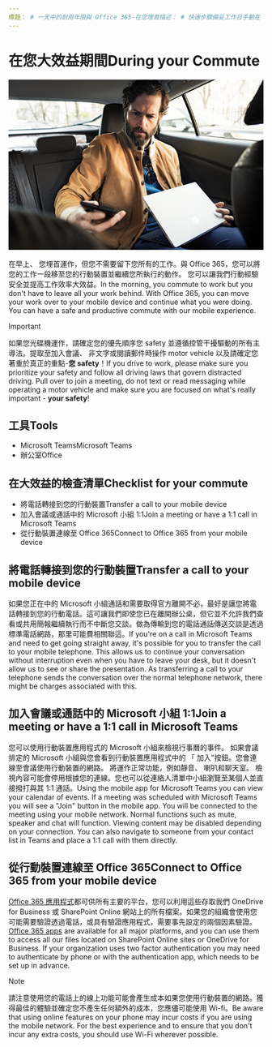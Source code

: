 ```yaml
---
標題： # 一天中的耐用年限與 Office 365-在您埋首描述： # 快速步驟備妥工作日手動在 Office 365 作者: {github 識別碼} # karuanag ms.author: {毫秒別名} # karuanag ms.date: {@date} # 02/ 01/2019 ms.topic： 快速入門 # 用法
---
```


# <a name="during-your-commute"></a><span data-ttu-id="2da2d-102">在您大效益期間</span><span class="sxs-lookup"><span data-stu-id="2da2d-102">During your Commute</span></span>

![埋首視覺化](media/ditl_commute.png)

<span data-ttu-id="2da2d-p101">在早上、 您埋首運作，但您不需要留下您所有的工作。與 Office 365，您可以將您的工作一段移至您的行動裝置並繼續您所執行的動作。 您可以讓我們行動經驗安全並提高工作效率大效益。</span><span class="sxs-lookup"><span data-stu-id="2da2d-p101">In the morning, you commute to work but you don't have to leave all your work behind. With Office 365, you can move your work over to your mobile device and continue what you were doing.  You can have a safe and productive commute with our mobile experience.</span></span>  

> [!IMPORTANT]
> <span data-ttu-id="2da2d-p102">如果您光碟機運作，請確定您的優先順序您 safety 並遵循控管干擾驅動的所有主導法。提取至加入會議、 非文字或閱讀郵件時操作 motor vehicle 以及請確定您著重於真正的重點-**您 safety**！</span><span class="sxs-lookup"><span data-stu-id="2da2d-p102">If you drive to work, please make sure you prioritize your safety and follow all driving laws that govern distracted driving. Pull over to join a meeting, do not text or read messaging while operating a motor vehicle and make sure you are focused on what's really important - **your safety**!</span></span>


## <a name="tools"></a><span data-ttu-id="2da2d-109">工具</span><span class="sxs-lookup"><span data-stu-id="2da2d-109">Tools</span></span>
- <span data-ttu-id="2da2d-110">Microsoft Teams</span><span class="sxs-lookup"><span data-stu-id="2da2d-110">Microsoft Teams</span></span>
- <span data-ttu-id="2da2d-111">辦公室</span><span class="sxs-lookup"><span data-stu-id="2da2d-111">Office</span></span> 

## <a name="checklist-for-your-commute"></a><span data-ttu-id="2da2d-112">在大效益的檢查清單</span><span class="sxs-lookup"><span data-stu-id="2da2d-112">Checklist for your commute</span></span>
- <span data-ttu-id="2da2d-113">將電話轉接到您的行動裝置</span><span class="sxs-lookup"><span data-stu-id="2da2d-113">Transfer a call to your mobile device</span></span>
- <span data-ttu-id="2da2d-114">加入會議或通話中的 Microsoft 小組 1:1</span><span class="sxs-lookup"><span data-stu-id="2da2d-114">Join a meeting or have a 1:1 call in Microsoft Teams</span></span>
- <span data-ttu-id="2da2d-115">從行動裝置連線至 Office 365</span><span class="sxs-lookup"><span data-stu-id="2da2d-115">Connect to Office 365 from your mobile device</span></span>
 
## <a name="transfer-a-call-to-your-mobile-device"></a><span data-ttu-id="2da2d-116">將電話轉接到您的行動裝置</span><span class="sxs-lookup"><span data-stu-id="2da2d-116">Transfer a call to your mobile device</span></span>
<span data-ttu-id="2da2d-p103">如果您正在中的 Microsoft 小組通話和需要取得官方離開不必，最好是讓您將電話轉接到您的行動電話。這可讓我們即使您已在離開辦公桌，但它並不允許我們查看或共用簡報繼續執行而不中斷您交談。做為傳輸到您的電話通話傳送交談是透過標準電話網路，那里可能費相關聯這。</span><span class="sxs-lookup"><span data-stu-id="2da2d-p103">If you're on a call in Microsoft Teams and need to get going straight away, it's possible for you to transfer the call to your mobile telephone. This allows us to continue your conversation without interruption even when you have to leave your desk, but it doesn't allow us to see or share the presentation. As transferring a call to your telephone sends the conversation over the normal telephone network, there might be charges associated with this.</span></span>

## <a name="join-a-meeting-or-have-a-11-call-in-microsoft-teams"></a><span data-ttu-id="2da2d-120">加入會議或通話中的 Microsoft 小組 1:1</span><span class="sxs-lookup"><span data-stu-id="2da2d-120">Join a meeting or have a 1:1 call in Microsoft Teams</span></span>
<span data-ttu-id="2da2d-p104">您可以使用行動裝置應用程式的 Microsoft 小組來檢視行事曆的事件。 如果會議排定的 Microsoft 小組與您會看到行動裝置應用程式中的 「 加入"按鈕。您會連線至會議使用行動裝置的網路。 將運作正常功能，例如靜音、 喇叭和聊天室。 檢視內容可能會停用根據您的連線。您也可以從連絡人清單中小組瀏覽至某個人並直接撥打與其 1:1 通話。</span><span class="sxs-lookup"><span data-stu-id="2da2d-p104">Using the mobile app for Microsoft Teams you can view your calendar of events.  If a meeting was scheduled with Microsoft Teams you will see a "Join" button in the mobile app. You will be connected to the meeting using your mobile network.  Normal functions such as mute, speaker and chat will function.  Viewing content may be disabled depending on your connection. You can also navigate to someone from your contact list in Teams and place a 1:1 call with them directly.</span></span> 

## <a name="connect-to-office-365-from-your-mobile-device"></a><span data-ttu-id="2da2d-127">從行動裝置連線至 Office 365</span><span class="sxs-lookup"><span data-stu-id="2da2d-127">Connect to Office 365 from your mobile device</span></span>
<span data-ttu-id="2da2d-p105">[Office 365 應用程式](https://support.office.com/en-us/article/set-up-office-apps-and-email-on-a-mobile-device-7dabb6cb-0046-40b6-81fe-767e0b1f014f?ui=en-US&rs=en-US&ad=US)都可供所有主要的平台，您可以利用這些存取我們 OneDrive for Business 或 SharePoint Online 網站上的所有檔案。如果您的組織會使用您可能需要驗證透過電話，或具有驗證應用程式，需要事先設定的兩個因素驗證。</span><span class="sxs-lookup"><span data-stu-id="2da2d-p105">[Office 365 apps](https://support.office.com/en-us/article/set-up-office-apps-and-email-on-a-mobile-device-7dabb6cb-0046-40b6-81fe-767e0b1f014f?ui=en-US&rs=en-US&ad=US) are available for all major platforms, and you can use them to access all our files located on SharePoint Online sites or OneDrive for Business. If your organization uses two factor authentication you may need to authenticate by phone or with the authentication app, which needs to be set up in advance.</span></span>  

> [!NOTE]
> <span data-ttu-id="2da2d-p106">請注意使用您的電話上的線上功能可能會產生成本如果您使用行動裝置的網路。獲得最佳的體驗並確定您不產生任何額外的成本，您應儘可能使用 Wi-fi。</span><span class="sxs-lookup"><span data-stu-id="2da2d-p106">Be aware that using online features on your phone may incur costs if you are using the mobile network. For the best experience and to ensure that you don't incur any extra costs, you should use Wi-Fi wherever possible.</span></span>